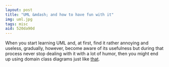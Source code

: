 ```yaml
---
layout: post
title: "UML &mdash; and how to have fun with it"
img: uml.jpg
tags: misc
aid: 520da90d
---
```


When you start learning UML and, at first, find it rather annoying and useless, gradually, however, become aware of its usefulness but during that process never stop dealing with it with a lot of humor, then you might end up using domain class diagrams just like 
[that](static/img/blog/umltroll.gif).